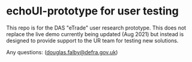 # echoUI-prototype for user testing

This repo is for the DAS "eTrade" user research prototype. This does not replace the live demo currently being updated (Aug 2021) but instead is designed to provide support to the UR team for testing new solutions.

Any questions: (douglas.falby@defra.gov.uk)
